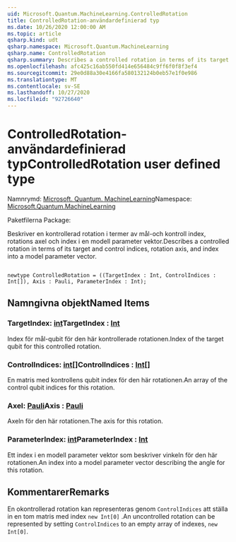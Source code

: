 ```yaml
---
uid: Microsoft.Quantum.MachineLearning.ControlledRotation
title: ControlledRotation-användardefinierad typ
ms.date: 10/26/2020 12:00:00 AM
ms.topic: article
qsharp.kind: udt
qsharp.namespace: Microsoft.Quantum.MachineLearning
qsharp.name: ControlledRotation
qsharp.summary: Describes a controlled rotation in terms of its target and control indices, rotation axis, and index into a model parameter vector.
ms.openlocfilehash: afc425c16ab550fd414e656484c9ff6f0f8f3ef4
ms.sourcegitcommit: 29e0d88a30e4166fa580132124b0eb57e1f0e986
ms.translationtype: MT
ms.contentlocale: sv-SE
ms.lasthandoff: 10/27/2020
ms.locfileid: "92726640"
---
```

# <a name="controlledrotation-user-defined-type"></a><span data-ttu-id="93aa6-102">ControlledRotation-användardefinierad typ</span><span class="sxs-lookup"><span data-stu-id="93aa6-102">ControlledRotation user defined type</span></span>

<span data-ttu-id="93aa6-103">Namnrymd: [Microsoft. Quantum. MachineLearning](xref:Microsoft.Quantum.MachineLearning)</span><span class="sxs-lookup"><span data-stu-id="93aa6-103">Namespace: [Microsoft.Quantum.MachineLearning](xref:Microsoft.Quantum.MachineLearning)</span></span>

<span data-ttu-id="93aa6-104">Paketfilerna [](https://nuget.org/packages/)</span><span class="sxs-lookup"><span data-stu-id="93aa6-104">Package: [](https://nuget.org/packages/)</span></span>


<span data-ttu-id="93aa6-105">Beskriver en kontrollerad rotation i termer av mål-och kontroll index, rotations axel och index i en modell parameter vektor.</span><span class="sxs-lookup"><span data-stu-id="93aa6-105">Describes a controlled rotation in terms of its target and control indices, rotation axis, and index into a model parameter vector.</span></span>

```qsharp

newtype ControlledRotation = ((TargetIndex : Int, ControlIndices : Int[]), Axis : Pauli, ParameterIndex : Int);
```



## <a name="named-items"></a><span data-ttu-id="93aa6-106">Namngivna objekt</span><span class="sxs-lookup"><span data-stu-id="93aa6-106">Named Items</span></span>

### <a name="targetindex--int"></a><span data-ttu-id="93aa6-107">TargetIndex: [int](xref:microsoft.quantum.lang-ref.int)</span><span class="sxs-lookup"><span data-stu-id="93aa6-107">TargetIndex : [Int](xref:microsoft.quantum.lang-ref.int)</span></span>

<span data-ttu-id="93aa6-108">Index för mål-qubit för den här kontrollerade rotationen.</span><span class="sxs-lookup"><span data-stu-id="93aa6-108">Index of the target qubit for this controlled rotation.</span></span>
### <a name="controlindices--int"></a><span data-ttu-id="93aa6-109">ControlIndices: [int](xref:microsoft.quantum.lang-ref.int)[]</span><span class="sxs-lookup"><span data-stu-id="93aa6-109">ControlIndices : [Int](xref:microsoft.quantum.lang-ref.int)[]</span></span>

<span data-ttu-id="93aa6-110">En matris med kontrollens qubit index för den här rotationen.</span><span class="sxs-lookup"><span data-stu-id="93aa6-110">An array of the control qubit indices for this rotation.</span></span>
### <a name="axis--pauli"></a><span data-ttu-id="93aa6-111">Axel: [Pauli](xref:microsoft.quantum.lang-ref.pauli)</span><span class="sxs-lookup"><span data-stu-id="93aa6-111">Axis : [Pauli](xref:microsoft.quantum.lang-ref.pauli)</span></span>

<span data-ttu-id="93aa6-112">Axeln för den här rotationen.</span><span class="sxs-lookup"><span data-stu-id="93aa6-112">The axis for this rotation.</span></span>
### <a name="parameterindex--int"></a><span data-ttu-id="93aa6-113">ParameterIndex: [int](xref:microsoft.quantum.lang-ref.int)</span><span class="sxs-lookup"><span data-stu-id="93aa6-113">ParameterIndex : [Int](xref:microsoft.quantum.lang-ref.int)</span></span>

<span data-ttu-id="93aa6-114">Ett index i en modell parameter vektor som beskriver vinkeln för den här rotationen.</span><span class="sxs-lookup"><span data-stu-id="93aa6-114">An index into a model parameter vector describing the angle for this rotation.</span></span>

## <a name="remarks"></a><span data-ttu-id="93aa6-115">Kommentarer</span><span class="sxs-lookup"><span data-stu-id="93aa6-115">Remarks</span></span>

<span data-ttu-id="93aa6-116">En okontrollerad rotation kan representeras genom `ControlIndices` att ställa in en tom matris med index `new Int[0]` .</span><span class="sxs-lookup"><span data-stu-id="93aa6-116">An uncontrolled rotation can be represented by setting `ControlIndices` to an empty array of indexes, `new Int[0]`.</span></span>